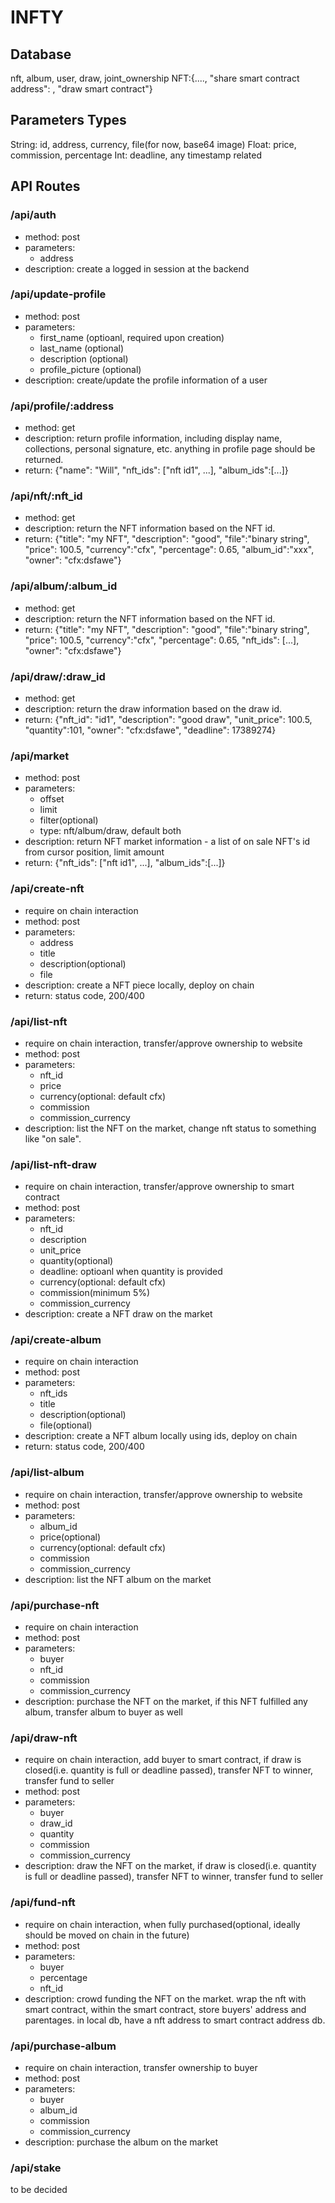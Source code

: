 # INFTY

## Database

nft, album, user, draw, joint_ownership
NFT:{...., "share smart contract address": , "draw smart contract"}

## Parameters Types

String: id, address, currency, file(for now, base64 image)
Float: price, commission, percentage
Int: deadline, any timestamp related

## API Routes

### /api/auth

-   method: post
-   parameters:
    -   address
-   description: create a logged in session at the backend

### /api/update-profile

-   method: post
-   parameters:
    -   first_name (optioanl, required upon creation)
    -   last_name (optional)
    -   description (optional)
    -   profile_picture (optional)
-   description: create/update the profile information of a user

### /api/profile/:address

-   method: get
-   description: return profile information, including display name, collections, personal signature, etc. anything in profile page should be returned.
-   return: {"name": "Will", "nft_ids": ["nft id1", ...], "album_ids":[...]}

### /api/nft/:nft_id

-   method: get
-   description: return the NFT information based on the NFT id.
-   return: {"title": "my NFT", "description": "good", "file":"binary string", "price": 100.5, "currency":"cfx", "percentage": 0.65, "album_id":"xxx", "owner": "cfx:dsfawe"}

### /api/album/:album_id

-   method: get
-   description: return the NFT information based on the NFT id.
-   return: {"title": "my NFT", "description": "good", "file":"binary string", "price": 100.5, "currency":"cfx", "percentage": 0.65, "nft_ids": [...], "owner": "cfx:dsfawe"}

### /api/draw/:draw_id

-   method: get
-   description: return the draw information based on the draw id.
-   return: {"nft_id": "id1", "description": "good draw", "unit_price": 100.5, "quantity":101, "owner": "cfx:dsfawe", "deadline": 17389274}

### /api/market

-   method: post
-   parameters:
    -   offset
    -   limit
    -   filter(optional)
    -   type: nft/album/draw, default both
-   description: return NFT market information - a list of on sale NFT's id from cursor position, limit amount
-   return: {"nft_ids": ["nft id1", ...], "album_ids":[...]}

### /api/create-nft

-   require on chain interaction
-   method: post
-   parameters:
    -   address
    -   title
    -   description(optional)
    -   file
-   description: create a NFT piece locally, deploy on chain
-   return: status code, 200/400

### /api/list-nft

-   require on chain interaction, transfer/approve ownership to website
-   method: post
-   parameters:
    -   nft_id
    -   price
    -   currency(optional: default cfx)
    -   commission
    -   commission_currency
-   description: list the NFT on the market, change nft status to something like "on sale".

### /api/list-nft-draw

-   require on chain interaction, transfer/approve ownership to smart contract
-   method: post
-   parameters:
    -   nft_id
    -   description
    -   unit_price
    -   quantity(optional)
    -   deadline: optioanl when quantity is provided
    -   currency(optional: default cfx)
    -   commission(minimum 5%)
    -   commission_currency
-   description: create a NFT draw on the market

### /api/create-album

-   require on chain interaction
-   method: post
-   parameters:
    -   nft_ids
    -   title
    -   description(optional)
    -   file(optional)
-   description: create a NFT album locally using ids, deploy on chain
-   return: status code, 200/400

### /api/list-album

-   require on chain interaction, transfer/approve ownership to website
-   method: post
-   parameters:
    -   album_id
    -   price(optional)
    -   currency(optional: default cfx)
    -   commission
    -   commission_currency
-   description: list the NFT album on the market

### /api/purchase-nft

-   require on chain interaction
-   method: post
-   parameters:
    -   buyer
    -   nft_id
    -   commission
    -   commission_currency
-   description: purchase the NFT on the market, if this NFT fulfilled any album, transfer album to buyer as well

### /api/draw-nft

-   require on chain interaction, add buyer to smart contract, if draw is closed(i.e. quantity is full or deadline passed), transfer NFT to winner, transfer fund to seller
-   method: post
-   parameters:
    -   buyer
    -   draw_id
    -   quantity
    -   commission
    -   commission_currency
-   description: draw the NFT on the market, if draw is closed(i.e. quantity is full or deadline passed), transfer NFT to winner, transfer fund to seller

### /api/fund-nft

-   require on chain interaction, when fully purchased(optional, ideally should be moved on chain in the future)
-   method: post
-   parameters:
    -   buyer
    -   percentage
    -   nft_id
-   description: crowd funding the NFT on the market. wrap the nft with smart contract, within the smart contract, store buyers' address and parentages. in local db, have a nft address to smart contract address db.

### /api/purchase-album

-   require on chain interaction, transfer ownership to buyer
-   method: post
-   parameters:
    -   buyer
    -   album_id
    -   commission
    -   commission_currency
-   description: purchase the album on the market

### /api/stake

to be decided
